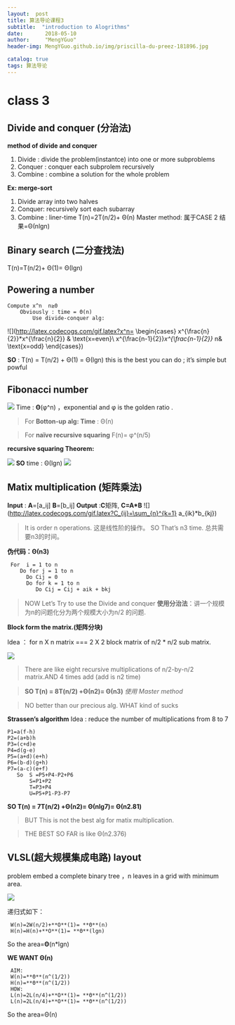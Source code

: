 ```yaml
---
layout:  post  
title: 算法导论课程3
subtitle:  "introduction to Alogrithms"
date:       2018-05-10
author:     "MengYGuo"
header-img: MengYGuo.github.io/img/priscilla-du-preez-181896.jpg

catalog: true
tags: 算法导论
---
```


# class 3 
## **Divide and conquer (分治法)**

**method of divide and conquer**

 1. Divide  : divide the problem(instantce) into one or more subproblems
 2. Conquer : conquer each subprolem recursively  
 3. Combine : combine a solution for the whole problem

**Ex: merge-sort** 
 1. Divide array into two halves 
 2. Conquer: recursively sort each subarray
 3. Combine : liner-time 
T(n)=2T(n/2)+ Θ(n)
Master method:  属于CASE 2   结果=Θ(nlgn)

## **Binary search (二分查找法)**
 T(n)=T(n/2)+ Θ(1)= Θ(lgn)
 
 ## **Powering a number**
 
    Compute x^n  n≥0    
        Obviously : time = Θ(n)
            Use divide-conquer alg:
            
![](http://latex.codecogs.com/gif.latex?x^n=
\begin{cases}
x^{\frac{n}{2}}*x^{\frac{n}{2}} & \text{x=even}\\
x^{\frac{n-1}{2}}*x^{\frac{n-1}{2}}* n& \text{x=odd}
\end{cases})
     
**SO** : T(n) = T(n/2) + Θ(1) = Θ(lgn)  this is the best you can do ; it’s simple but powful

## **Fibonacci number** 
![](https://github.com/MengYGuo/MengYGuo.github.io/blob/master/img/算法导论image/class3-0.png?raw=true)
Time : **Θ**(φ^n) ，exponential and φ is the golden ratio .

> For **Botton-up alg: Time** : Θ(n)

> For **naïve recursive squaring**  F(n)= φ^(n/5) 

**recursive squaring Theorem:**  

![](https://github.com/MengYGuo/MengYGuo.github.io/blob/master/img/算法导论image/class3-01.png?raw=true)
**SO** time : Θ(lgn)
![](https://github.com/MengYGuo/MengYGuo.github.io/blob/master/img/算法导论image/class3-1.png?raw=true)
 
 
##  **Matix multiplication (矩阵乘法)**
 **Input** : **A**=[a_ij] **B**=[b_ij]
 **Output** :**C**矩阵, **C=A*B**
![](http://latex.codecogs.com/gif.latex?C_{ij}=\sum_{n}^{k=1} a_{ik}*b_{kj})

> It is order n operations. 这是线性阶的操作。
> SO That’s n3 time. 总共需要n3的时间。

**伪代码：Θ(n3)**
  
     For  i = 1 to n 
        Do for j = 1 to n
          Do Cij = 0 
          Do for k = 1 to n
             Do Cij = Cij + aik + bkj 
           
> NOW Let’s Try to use the Divide and conquer
> **使用分治法**：讲一个规模为n的问题化分为两个规模大小为n/2 的问题.

**Block form the matrix.(矩阵分块)**

Idea ： for n X n matrix === 2 X 2 block matrix of n/2 * n/2 sub matrix.

![](https://github.com/MengYGuo/MengYGuo.github.io/blob/master/img/算法导论image/class3-1.png?raw=true)

> There are like eight recursive multiplications of n/2-by-n/2 matrix.AND 4 times add (add is n2 time)

> **SO T(n) = 8T(n/2) +Θ(n2)= Θ(n3)** *使用 Master method*

> NO better than our precious alg.
> WHAT kind of sucks 

**Strassen’s algorithm**
Idea : reduce the number of multiplications    from 8 to 7

    P1=a(f-h)
    P2=(a+b)h
    P3=(c+d)e
    P4=d(g-e)
    P5=(a+d)(e+h)
    P6=(b-d)(g+h)
    P7=(a-c)(e+f)
       So  S =P5+P4-P2+P6
           S=P1+P2
           T=P3+P4
           U=P5+P1-P3-P7

**SO T(n) =  7T(n/2) +Θ(n2)= Θ(nlg7)= Θ(n2.81)**

> BUT This is not the best alg for matix multiplication.

> THE BEST SO FAR is like Θ(n2.376)


 
## **VLSL(超大规模集成电路) layout** 
 problem embed a complete binary tree ，n leaves in a grid with minimum area.

![](https://github.com/MengYGuo/MengYGuo.github.io/blob/master/img/算法导论image/class3-3.png?raw=true)

递归式如下：

     W(n)=2W(n/2)+**O**(1)= **Θ**(n)
     H(n)=H(n)+**O**(1)= **Θ**(lgn)
 So the area=**Θ**(n*lgn)

**WE WANT  Θ(n)**

     AIM:  
     W(n)=**Θ**(n^(1/2))
     H(n)=**Θ**(n^(1/2))
     HOW:
     L(n)=2L(n/4)+**O**(1)= **Θ**(n^(1/2))
     L(n)=2L(n/4)+**O**(1)= **Θ**(n^(1/2))
  
 So the area=Θ(n)



